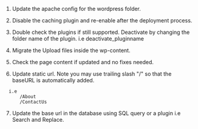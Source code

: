 1. Update the apache config for the wordpress folder.

2. Disable the caching plugin and re-enable after the deployment process.

3. Double check the plugins if still supported. Deactivate by changing the folder name of the plugin. i.e deactivate_pluginname

4. Migrate the Upload files inside the wp-content.

5. Check the page content if updated and no fixes needed.

6. Update static url. Note you may use trailing slash "/" so that the baseURL is automatically added.
```
  i.e 
      /About
      /ContactUs
```
7. Update the base url in the database using SQL query or a plugin i.e Search and Replace.
